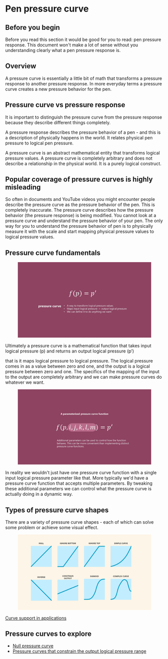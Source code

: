 # Pen pressure curve

## Before you  begin

Before you read this section it would be good for you to read: pen pressure response. This document won't make a lot of sense without you understanding clearly what a pen pressure response is.

## Overview

A pressure curve is essentially a little bit of math that transforms a pressure response to another pressure response. In more everyday terms a pressure curve creates a new pressure behavior for the pen.&#x20;

## Pressure curve vs pressure response

It is important to distinguish the pressure curve from the pressure response because they describe different things completely.&#x20;

A pressure response describes the pressure behavior of a pen - and this is a description of physically happens in the world. It relates physical pen pressure to logical pen pressure.

A pressure curve is an abstract mathematical entity that transforms logical pressure values. A pressure curve is completely arbitrary and does not describe a relationship in the physical world. It is a purely logical construct.

## Popular coverage of pressure curves is highly misleading

So often in documents and YouTube videos you might encounter people describe the pressure curve as the pressure behavior of the pen. This is completely inaccurate. The pressure curve describes how the pressure behavior (the pressure response) is being modified. You cannot look at a pressure curve and understand the pressure behavior of your pen. The only way for you to understand the pressure behavior of pen is to physically measure it with the scale and start mapping physical pressure values to logical pressure values.

## Pressure curve fundamentals

<figure><img src="../../.gitbook/assets/Slide_20240722_141622 (1).jpg" alt=""><figcaption></figcaption></figure>

Ultimately a pressure curve is a mathematical function that takes input logical pressure (p) and returns an output logical pressure (p’)

that is it maps logical pressure to logical pressure. The logical pressure comes in as a value between zero and one, and the output is a logical pressure between zero and one. The specifics of the mapping of the input to the output are completely arbitrary and we can make pressure curves do whatever we want.





<figure><img src="../../.gitbook/assets/Slide_20240722_141702.jpg" alt=""><figcaption></figcaption></figure>

In reality we wouldn't just have one pressure curve function with a single input logical pressure parameter like that. More typically we'd have a pressure curve function that accepts multiple parameters. By tweaking these additional parameters we can control what the pressure curve is actually doing in a dynamic way.

## Types of pressure curve shapes

There are a variety of pressure curve shapes - each of which can solve some problem or achieve some visual effect.

<figure><img src="../../.gitbook/assets/image (447).png" alt=""><figcaption></figcaption></figure>

[Curve support in applications](pressure-curve-shape-support-in-applications.md)



## Pressure curves to explore

* [Null pressure curve](null-pressure-curve.md)
* [Pressure curves that constrain the output logical pressure range](pressure-curves-that-constrain-output.md)

